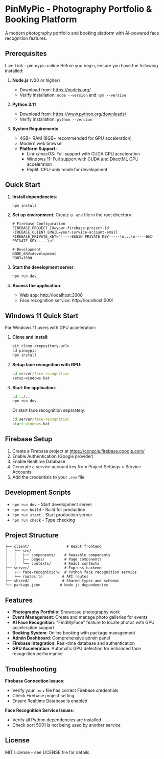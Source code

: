 # PinMyPic - Photography Portfolio & Booking Platform

A modern photography portfolio and booking platform with AI-powered face recognition features.

## Prerequisites
Live Link - pinmypic.online
Before you begin, ensure you have the following installed:

1. **Node.js** (v20 or higher)
   - Download from: https://nodejs.org/
   - Verify installation: `node --version` and `npm --version`

2. **Python 3.11**
   - Download from: https://www.python.org/downloads/
   - Verify installation: `python --version`

3. **System Requirements**
   - 4GB+ RAM (8GB+ recommended for GPU acceleration)
   - Modern web browser
   - **Platform Support:**
     - Linux/macOS: Full support with CUDA GPU acceleration
     - Windows 11: Full support with CUDA and DirectML GPU acceleration
     - Replit: CPU-only mode for development

## Quick Start

1. **Install dependencies**:
   ```bash
   npm install
   ```

2. **Set up environment**:
   Create a `.env` file in the root directory:
   ```env
   # Firebase Configuration
   FIREBASE_PROJECT_ID=your-firebase-project-id
   FIREBASE_CLIENT_EMAIL=your-service-account-email
   FIREBASE_PRIVATE_KEY="-----BEGIN PRIVATE KEY-----\n...\n-----END PRIVATE KEY-----\n"
   
   # Development
   NODE_ENV=development
   PORT=3000
   ```

3. **Start the development server**:
   ```bash
   npm run dev
   ```

4. **Access the application**:
   - Web app: http://localhost:3000
   - Face recognition service: http://localhost:5001

## Windows 11 Quick Start

For Windows 11 users with GPU acceleration:

1. **Clone and install**:
   ```cmd
   git clone <repository-url>
   cd pinmypic
   npm install
   ```

2. **Setup face recognition with GPU**:
   ```cmd
   cd server/face-recognition
   setup-windows.bat
   ```

3. **Start the application**:
   ```cmd
   cd ../..
   npm run dev
   ```

   Or start face recognition separately:
   ```cmd
   cd server/face-recognition
   start-windows.bat
   ```

## Firebase Setup

1. Create a Firebase project at https://console.firebase.google.com/
2. Enable Authentication (Google provider)
3. Enable Realtime Database
4. Generate a service account key from Project Settings > Service Accounts
5. Add the credentials to your `.env` file

## Development Scripts

- `npm run dev` - Start development server
- `npm run build` - Build for production
- `npm run start` - Start production server
- `npm run check` - Type checking

## Project Structure

```
├── client/                 # React frontend
│   ├── src/
│   │   ├── components/    # Reusable components
│   │   ├── pages/         # Page components
│   │   └── contexts/      # React contexts
├── server/                # Express backend
│   ├── face-recognition/  # Python face recognition service
│   └── routes.ts         # API routes
├── shared/               # Shared types and schemas
└── package.json         # Node.js dependencies
```

## Features

- **Photography Portfolio**: Showcase photography work
- **Event Management**: Create and manage photo galleries for events
- **AI Face Recognition**: "FindMyFace" feature to locate photos with GPU acceleration support
- **Booking System**: Online booking with package management
- **Admin Dashboard**: Comprehensive admin panel
- **Firebase Integration**: Real-time database and authentication
- **GPU Acceleration**: Automatic GPU detection for enhanced face recognition performance

## Troubleshooting

**Firebase Connection Issues**:
- Verify your `.env` file has correct Firebase credentials
- Check Firebase project setting
- Ensure Realtime Database is enabled

**Face Recognition Service Issues**:
- Verify all Python dependencies are installed
- Check port 5001 is not being used by another service

## License

MIT License - see LICENSE file for details.
